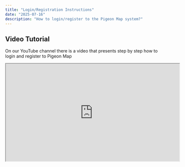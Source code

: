 ```yaml
---
title: "Login/Registration Instructions"
date: "2025-07-16"
description: "How to login/register to the Pigeon Map system?"
---
```


## Video Tutorial

On our YouTube channel there is a video that presents step by step how to login and register to Pigeon Map

<div align="center">
  <iframe
        width="560" height="315"
        src="https://www.youtube.com/embed/HEJqSvcv0fU?si=jG75KXH8J0EsA_9x"
        title="Tutorial Pigeon Map"
        allow="accelerometer; autoplay; clipboard-write; encrypted-media; gyroscope; picture-in-picture; web-share"
        allowFullScreen
      ></iframe>
</div>